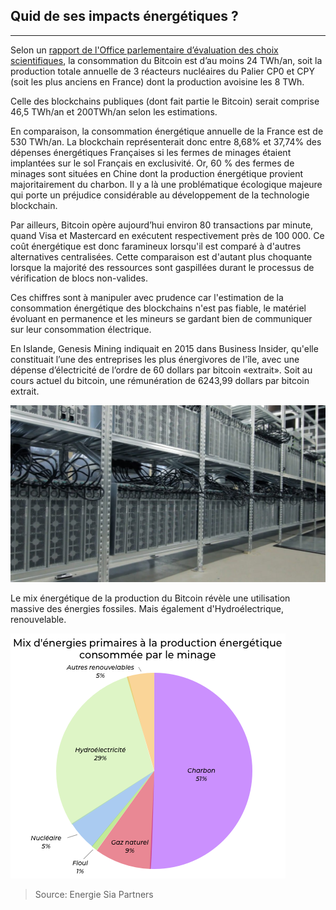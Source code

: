 ## Quid de ses impacts énergétiques ?
---

Selon un [rapport de l'Office parlementaire d’évaluation des choix scientifiques](../../sources/rapport_OPECST_blockchain.pdf), la consommation du Bitcoin est d’au moins 24 TWh/an, soit la production totale annuelle de 3 réacteurs nucléaires du Palier CP0 et CPY (soit les plus anciens en France) dont la production avoisine les 8 TWh. 

Celle des blockchains publiques (dont fait partie le Bitcoin) serait comprise 46,5 TWh/an et 200TWh/an selon les estimations.

En comparaison, la consommation énergétique annuelle de la France est de 530 TWh/an. La blockchain représenterait donc entre 8,68% et 37,74% des dépenses énergétiques Françaises si les fermes de minages étaient implantées sur le sol Français en exclusivité. Or, 60 % des fermes de minages sont situées en Chine dont la production énergétique provient majoritairement du charbon. Il y a là une problématique écologique majeure qui porte un préjudice considérable au développement de la technologie blockchain.

Par ailleurs, Bitcoin opère aujourd’hui environ 80 transactions par minute, quand Visa et Mastercard en exécutent respectivement près de 100 000. Ce coût énergétique est donc faramineux lorsqu'il est comparé à d'autres alternatives centralisées. Cette comparaison est d'autant plus choquante lorsque la majorité des ressources sont gaspillées durant le processus de vérification de blocs non-valides.

Ces chiffres sont à manipuler avec prudence car l'estimation de la consommation énergétique des blockchains n'est pas fiable, le matériel évoluant en permanence et les mineurs se gardant bien de communiquer sur leur consommation électrique.

En Islande, Genesis Mining indiquait en 2015 dans Business Insider, qu'elle constituait l’une des entreprises les plus énergivores de l'île, avec une dépense d’électricité de l’ordre de 60 dollars par bitcoin «extrait». Soit au cours actuel du bitcoin, une rémunération de 6243,99 dollars par bitcoin extrait.

![La ferme Genesis mining](../../images/genesis_mining.jpg)

Le mix énergétique de la production du Bitcoin révèle une utilisation massive des énergies fossiles. Mais également d'Hydroélectrique, renouvelable.

![mix_energetique_bitcoin](../../images/mix_energetique_bitcoin.png)

> Source: Energie Sia Partners
